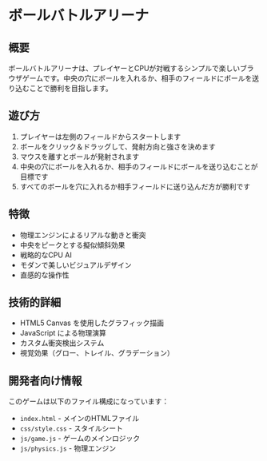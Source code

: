 # ボールバトルアリーナ

## 概要
ボールバトルアリーナは、プレイヤーとCPUが対戦するシンプルで楽しいブラウザゲームです。中央の穴にボールを入れるか、相手のフィールドにボールを送り込むことで勝利を目指します。

## 遊び方
1. プレイヤーは左側のフィールドからスタートします
2. ボールをクリック＆ドラッグして、発射方向と強さを決めます
3. マウスを離すとボールが発射されます
4. 中央の穴にボールを入れるか、相手のフィールドにボールを送り込むことが目標です
5. すべてのボールを穴に入れるか相手フィールドに送り込んだ方が勝利です

## 特徴
- 物理エンジンによるリアルな動きと衝突
- 中央をピークとする擬似傾斜効果
- 戦略的なCPU AI
- モダンで美しいビジュアルデザイン
- 直感的な操作性

## 技術的詳細
- HTML5 Canvas を使用したグラフィック描画
- JavaScript による物理演算
- カスタム衝突検出システム
- 視覚効果（グロー、トレイル、グラデーション）

## 開発者向け情報
このゲームは以下のファイル構成になっています：
- `index.html` - メインのHTMLファイル
- `css/style.css` - スタイルシート
- `js/game.js` - ゲームのメインロジック
- `js/physics.js` - 物理エンジン

